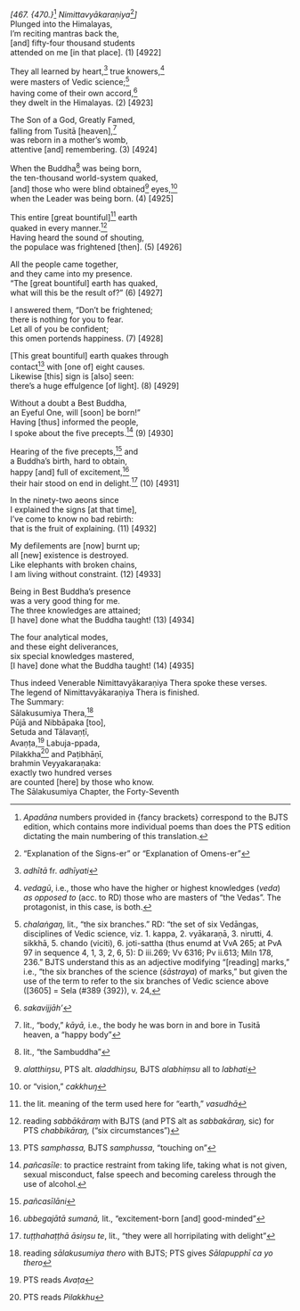 *\[467. {470.}*[^1] *Nimittavyākaraṇiya*[^2]*\]*  
Plunged into the Himalayas,  
I’m reciting mantras back the,  
\[and\] fifty-four thousand students  
attended on me \[in that place\]. (1) \[4922\]

They all learned by heart,[^3] true knowers,[^4]  
were masters of Vedic science;[^5]  
having come of their own accord,[^6]  
they dwelt in the Himalayas. (2) \[4923\]

The Son of a God, Greatly Famed,  
falling from Tusitā \[heaven\],[^7]  
was reborn in a mother’s womb,  
attentive \[and\] remembering. (3) \[4924\]

When the Buddha[^8] was being born,  
the ten-thousand world-system quaked,  
\[and\] those who were blind obtained[^9] eyes,[^10]  
when the Leader was being born. (4) \[4925\]

This entire \[great bountiful\][^11] earth  
quaked in every manner.[^12]  
Having heard the sound of shouting,  
the populace was frightened \[then\]. (5) \[4926\]

All the people came together,  
and they came into my presence.  
“The \[great bountiful\] earth has quaked,  
what will this be the result of?” (6) \[4927\]

I answered them, “Don’t be frightened;  
there is nothing for you to fear.  
Let all of you be confident;  
this omen portends happiness. (7) \[4928\]

\[This great bountiful\] earth quakes through  
contact[^13] with \[one of\] eight causes.  
Likewise \[this\] sign is \[also\] seen:  
there’s a huge effulgence \[of light\]. (8) \[4929\]

Without a doubt a Best Buddha,  
an Eyeful One, will \[soon\] be born!”  
Having \[thus\] informed the people,  
I spoke about the five precepts.[^14] (9) \[4930\]

Hearing of the five precepts,[^15] and  
a Buddha’s birth, hard to obtain,  
happy \[and\] full of excitement,[^16]  
their hair stood on end in delight.[^17] (10) \[4931\]

In the ninety-two aeons since  
I explained the signs \[at that time\],  
I’ve come to know no bad rebirth:  
that is the fruit of explaining. (11) \[4932\]

My defilements are \[now\] burnt up;  
all \[new\] existence is destroyed.  
Like elephants with broken chains,  
I am living without constraint. (12) \[4933\]

Being in Best Buddha’s presence  
was a very good thing for me.  
The three knowledges are attained;  
\[I have\] done what the Buddha taught! (13) \[4934\]

The four analytical modes,  
and these eight deliverances,  
six special knowledges mastered,  
\[I have\] done what the Buddha taught! (14) \[4935\]

Thus indeed Venerable Nimittavyākaraṇiya Thera spoke these verses.  
The legend of Nimittavyākaraṇiya Thera is finished.  
The Summary:  
Sālakusumiya Thera,[^18]  
Pūjā and Nibbāpaka \[too\],  
Setuda and Tālavaṇṭī,  
Avaṇṭa,[^19] Labuja-ppada,  
Pilakkha[^20] and Paṭibhāṇī,  
brahmin Veyyakaraṇaka:  
exactly two hundred verses  
are counted \[here\] by those who know.  
The Sālakusumiya Chapter, the Forty-Seventh

[^1]: *Apadāna* numbers provided in {fancy brackets} correspond to the
    BJTS edition, which contains more individual poems than does the PTS
    edition dictating the main numbering of this translation.

[^2]: “Explanation of the Signs-er” or “Explanation of Omens-er”

[^3]: *adhītā* fr. *adhīyati*

[^4]: *vedagū*, i.e., those who have the higher or highest knowledges
    (*veda*) *as opposed to* (acc. to RD) those who are masters of “the
    Vedas”. The protagonist, in this case, is both.

[^5]: *chalaṅgaŋ,* lit., “the six branches.” RD: “the set of six
    Vedāngas, disciplines of Vedic science, viz. 1. kappa, 2. vyākaraṇā,
    3. nirutti, 4. sikkhā, 5. chando (viciti), 6. joti-sattha (thus
    enumd at VvA 265; at PvA 97 in sequence 4, 1, 3, 2, 6, 5): D
    iii.269; Vv 6316; Pv ii.613; Miln 178, 236.” BJTS understand this as
    an adjective modifying “\[reading\] marks,” i.e., “the six branches
    of the science (*śāstraya*) of marks,” but given the use of the term
    to refer to the six branches of Vedic science above (\[3605\] = Sela
    (\#389 {392}), v. 24,

[^6]: *sakavijjāh’*

[^7]: lit., “body,” *kāyā,* i.e., the body he was born in and bore in
    Tusitā heaven, a “happy body”

[^8]: lit., “the Sambuddha”

[^9]: *alatthiŋsu*, PTS alt. *aladdhiŋsu,* BJTS *alabhiṃsu* all to
    *labhati*

[^10]: or “vision,” *cakkhuŋ*

[^11]: the lit. meaning of the term used here for “earth,” *vasudhā*

[^12]: reading *sabbākāraṃ* with BJTS (and PTS alt as *sabbakāraŋ,* sic)
    for PTS *chabbikāraŋ,* (“six circumstances”)

[^13]: PTS *samphassa,* BJTS *samphussa*, “touching on”

[^14]: *pañcasīle*: to practice restraint from taking life, taking what
    is not given, sexual misconduct, false speech and becoming careless
    through the use of alcohol.

[^15]: *pañcasīlāni*

[^16]: *ubbegajātā sumanā,* lit., “excitement-born \[and\] good-minded”

[^17]: *tuṭṭhahaṭṭhā āsiŋsu te*, lit., “they were all horripilating with
    delight”

[^18]: reading *sālakusumiya thero* with BJTS; PTS gives *Sālapupphī ca
    yo thero*

[^19]: PTS reads *Avaṭa*

[^20]: PTS reads *Pilakkhu*
